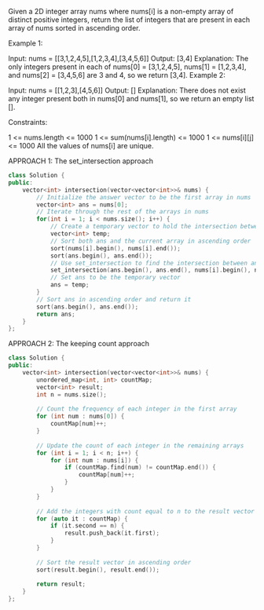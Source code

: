 Given a 2D integer array nums where nums[i] is a non-empty array of distinct positive integers, return the list of integers that are present in each array of nums sorted in ascending order.
 

Example 1:

Input: nums = [[3,1,2,4,5],[1,2,3,4],[3,4,5,6]]
Output: [3,4]
Explanation: 
The only integers present in each of nums[0] = [3,1,2,4,5], nums[1] = [1,2,3,4], and nums[2] = [3,4,5,6] are 3 and 4, so we return [3,4].
Example 2:

Input: nums = [[1,2,3],[4,5,6]]
Output: []
Explanation: 
There does not exist any integer present both in nums[0] and nums[1], so we return an empty list [].
 

Constraints:

1 <= nums.length <= 1000
1 <= sum(nums[i].length) <= 1000
1 <= nums[i][j] <= 1000
All the values of nums[i] are unique.


APPROACH 1: The set_intersection approach

```cpp
class Solution {
public:
    vector<int> intersection(vector<vector<int>>& nums) {
        // Initialize the answer vector to be the first array in nums
        vector<int> ans = nums[0];
        // Iterate through the rest of the arrays in nums
        for(int i = 1; i < nums.size(); i++) {
            // Create a temporary vector to hold the intersection between ans and the current array
            vector<int> temp;
            // Sort both ans and the current array in ascending order
            sort(nums[i].begin(), nums[i].end());
            sort(ans.begin(), ans.end()); 
            // Use set_intersection to find the intersection between ans and the current array
            set_intersection(ans.begin(), ans.end(), nums[i].begin(), nums[i].end(), back_inserter(temp));
            // Set ans to be the temporary vector
            ans = temp;
        }
        // Sort ans in ascending order and return it
        sort(ans.begin(), ans.end());
        return ans;
    }
};
```

APPROACH 2: The keeping count approach

```cpp
class Solution {
public:
    vector<int> intersection(vector<vector<int>>& nums) {
        unordered_map<int, int> countMap;
        vector<int> result;
        int n = nums.size();
        
        // Count the frequency of each integer in the first array
        for (int num : nums[0]) {
            countMap[num]++;
        }
        
        // Update the count of each integer in the remaining arrays
        for (int i = 1; i < n; i++) {
            for (int num : nums[i]) {
                if (countMap.find(num) != countMap.end()) {
                    countMap[num]++;
                }
            }
        }
        
        // Add the integers with count equal to n to the result vector
        for (auto it : countMap) {
            if (it.second == n) {
                result.push_back(it.first);
            }
        }
        
        // Sort the result vector in ascending order
        sort(result.begin(), result.end());
        
        return result;
    }
};
```
